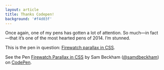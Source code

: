 ```yaml
---
layout: article
title: Thanks Codepen!
background: '#f4d03f'
---
```


Once again, one of my pens has gotten a lot of attention. So much—in fact—that it’s one of the most hearted pens of 2014. I’m stunned.

This is the pen in question: [Firewatch parallax in CSS](http://codepen.io/samdbeckham/pen/OPXPNp).
<p data-height="512" data-theme-id="0" data-slug-hash="OPXPNp" data-default-tab="result" data-user="samdbeckham" class='codepen'>See the Pen <a href='http://codepen.io/samdbeckham/pen/OPXPNp/'>Firewatch Parallax in CSS</a> by Sam Beckham (<a href='http://codepen.io/samdbeckham'>@samdbeckham</a>) on <a href='http://codepen.io'>CodePen</a>.</p>
<script async src="//assets.codepen.io/assets/embed/ei.js"></script>

